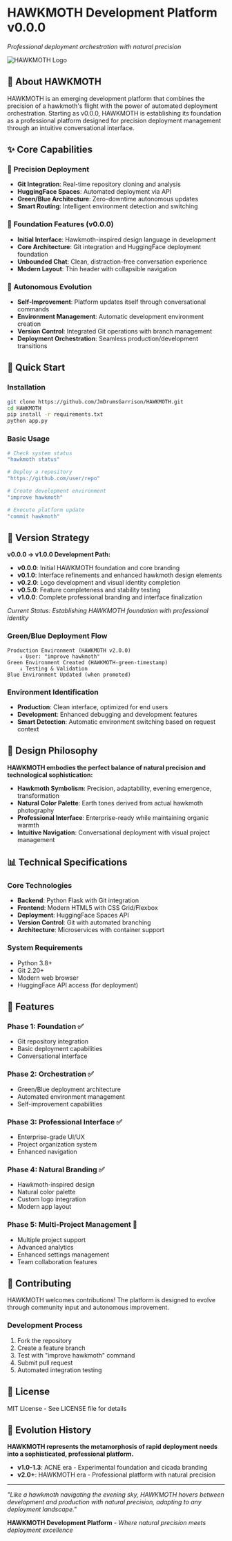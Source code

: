 # HAWKMOTH Development Platform v0.0.0
*Professional deployment orchestration with natural precision*

![HAWKMOTH Logo](hawkmoth-logo.svg)

## 🦅 About HAWKMOTH

HAWKMOTH is an emerging development platform that combines the precision of a hawkmoth's flight with the power of automated deployment orchestration. Starting as v0.0.0, HAWKMOTH is establishing its foundation as a professional platform designed for precision deployment management through an intuitive conversational interface.

## ✨ Core Capabilities

### 🎯 **Precision Deployment**
- **Git Integration**: Real-time repository cloning and analysis
- **HuggingFace Spaces**: Automated deployment via API
- **Green/Blue Architecture**: Zero-downtime autonomous updates
- **Smart Routing**: Intelligent environment detection and switching

### 🌱 **Foundation Features (v0.0.0)**
- **Initial Interface**: Hawkmoth-inspired design language in development
- **Core Architecture**: Git integration and HuggingFace deployment foundation
- **Unbounded Chat**: Clean, distraction-free conversation experience
- **Modern Layout**: Thin header with collapsible navigation

### 🌱 **Autonomous Evolution**
- **Self-Improvement**: Platform updates itself through conversational commands
- **Environment Management**: Automatic development environment creation
- **Version Control**: Integrated Git operations with branch management
- **Deployment Orchestration**: Seamless production/development transitions

## 🚀 Quick Start

### **Installation**
```bash
git clone https://github.com/JmDrumsGarrison/HAWKMOTH.git
cd HAWKMOTH
pip install -r requirements.txt
python app.py
```

### **Basic Usage**
```bash
# Check system status
"hawkmoth status"

# Deploy a repository
"https://github.com/user/repo"

# Create development environment
"improve hawkmoth"

# Execute platform update
"commit hawkmoth"
```

## 🎯 Version Strategy

**v0.0.0 → v1.0.0 Development Path:**
- **v0.0.0**: Initial HAWKMOTH foundation and core branding
- **v0.1.0**: Interface refinements and enhanced hawkmoth design elements
- **v0.2.0**: Logo development and visual identity completion
- **v0.5.0**: Feature completeness and stability testing
- **v1.0.0**: Complete professional branding and interface finalization

*Current Status: Establishing HAWKMOTH foundation with professional identity*

### **Green/Blue Deployment Flow**
```
Production Environment (HAWKMOTH v2.0.0)
    ↓ User: "improve hawkmoth"
Green Environment Created (HAWKMOTH-green-timestamp)
    ↓ Testing & Validation
Blue Environment Updated (when promoted)
```

### **Environment Identification**
- **Production**: Clean interface, optimized for end users
- **Development**: Enhanced debugging and development features
- **Smart Detection**: Automatic environment switching based on request context

## 🎨 Design Philosophy

**HAWKMOTH embodies the perfect balance of natural precision and technological sophistication:**

- **Hawkmoth Symbolism**: Precision, adaptability, evening emergence, transformation
- **Natural Color Palette**: Earth tones derived from actual hawkmoth photography
- **Professional Interface**: Enterprise-ready while maintaining organic warmth
- **Intuitive Navigation**: Conversational deployment with visual project management

## 📊 Technical Specifications

### **Core Technologies**
- **Backend**: Python Flask with Git integration
- **Frontend**: Modern HTML5 with CSS Grid/Flexbox
- **Deployment**: HuggingFace Spaces API
- **Version Control**: Git with automated branching
- **Architecture**: Microservices with container support

### **System Requirements**
- Python 3.8+
- Git 2.20+
- Modern web browser
- HuggingFace API access (for deployment)

## 🌟 Features

### **Phase 1: Foundation** ✅
- Git repository integration
- Basic deployment capabilities
- Conversational interface

### **Phase 2: Orchestration** ✅
- Green/Blue deployment architecture
- Automated environment management
- Self-improvement capabilities

### **Phase 3: Professional Interface** ✅
- Enterprise-grade UI/UX
- Project organization system
- Enhanced navigation

### **Phase 4: Natural Branding** ✅
- Hawkmoth-inspired design
- Natural color palette
- Custom logo integration
- Modern app layout

### **Phase 5: Multi-Project Management** 🔄
- Multiple project support
- Advanced analytics
- Enhanced settings management
- Team collaboration features

## 🤝 Contributing

HAWKMOTH welcomes contributions! The platform is designed to evolve through community input and autonomous improvement.

### **Development Process**
1. Fork the repository
2. Create a feature branch
3. Test with "improve hawkmoth" command
4. Submit pull request
5. Automated integration testing

## 📜 License

MIT License - See LICENSE file for details

## 🦋 Evolution History

**HAWKMOTH represents the metamorphosis of rapid deployment needs into a sophisticated, professional platform.**

- **v1.0-1.3**: ACNE era - Experimental foundation and cicada branding
- **v2.0+**: HAWKMOTH era - Professional platform with natural precision

---

*"Like a hawkmoth navigating the evening sky, HAWKMOTH hovers between development and production with natural precision, adapting to any deployment landscape."*

**HAWKMOTH Development Platform** - *Where natural precision meets deployment excellence*